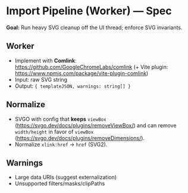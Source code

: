 # Import Pipeline (Worker) — Spec

**Goal:** Run heavy SVG cleanup off the UI thread; enforce SVG invariants.

## Worker
- Implement with **Comlink**: https://github.com/GoogleChromeLabs/comlink (+ Vite plugin: https://www.npmjs.com/package/vite-plugin-comlink)
- Input: raw SVG string
- Output: `{ templateJSON, warnings: string[] }`

## Normalize
- SVGO with config that **keeps** `viewBox` (https://svgo.dev/docs/plugins/removeViewBox/) and can remove `width/height` in favor of `viewBox` (https://svgo.dev/docs/plugins/removeDimensions/).
- Normalize `xlink:href` → `href` (SVG2).

## Warnings
- Large data URIs (suggest externalization)
- Unsupported filters/masks/clipPaths
